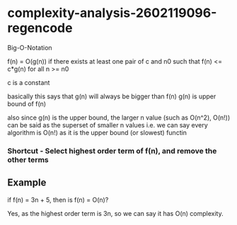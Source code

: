 # complexity-analysis-2602119096-regencode

Big-O-Notation

f(n) = O(g(n)) if there exists at least one pair of c and n0 
such that f(n) <= c*g(n) for all n >= n0

c is a constant

basically this says that g(n) will always be bigger than f(n)
g(n) is upper bound of f(n)

also since g(n) is the upper bound, the larger n value (such as O(n^2), O(n!)) can be said as the superset of smaller n values
i.e. we can say every algorithm is O(n!) as it is the upper bound (or slowest) functin

### Shortcut - Select highest order term of f(n), and remove the other terms

## Example

if f(n) = 3n + 5, then is f(n) = O(n)?

Yes, as the highest order term is 3n, so we can say it has O(n) complexity.

